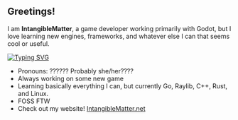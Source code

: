 ## Greetings!

I am **IntangibleMatter**, a game developer working primarily with Godot, but I love learning new engines, frameworks, and whatever else I can that seems cool or useful.

[![Typing SVG](https://readme-typing-svg.demolab.com?font=JetBrains+Mono&duration=2000&pause=500&color=069420&center=true&vCenter=true&multiline=true&repeat=false&random=false&width=435&height=96&lines=Look+at+me;I'm+white+and+nerdy;%3A3)](https://git.io/typing-svg)

- Pronouns: ?????? Probably she/her????
- Always working on some new game
- Learning basically everything I can, but currently Go, Raylib, C++, Rust, and Linux.
- FOSS FTW
- Check out my website! [IntangibleMatter.net](https://intangiblematter.net/)
